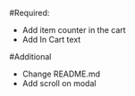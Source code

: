 #Required:
- Add item counter in the cart
- Add In Cart text

#Additional
- Change README.md
- Add scroll on modal
